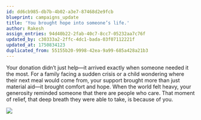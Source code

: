```yaml
---
id: dd6cb985-db7b-4b02-a3e7-87468d2e9fcb
blueprint: campaigns_update
title: 'You brought hope into someone’s life.'
author: Rakesh
assign_entries: 94d40b22-2fab-40c7-8cc7-05232aa7c76f
updated_by: c30333a2-2ffc-4dc1-bada-03f07112221f
updated_at: 1750834123
duplicated_from: 55155b20-9998-42ea-9a99-685a428a21b3
---
```

Your donation didn’t just help—it arrived exactly when someone needed it the most. For a family facing a sudden crisis or a child wondering where their next meal would come from, your support brought more than just material aid—it brought comfort and hope. When the world felt heavy, your generosity reminded someone that there are people who care. That moment of relief, that deep breath they were able to take, is because of you.


![](/assets/images/contribute-img4.jpg)